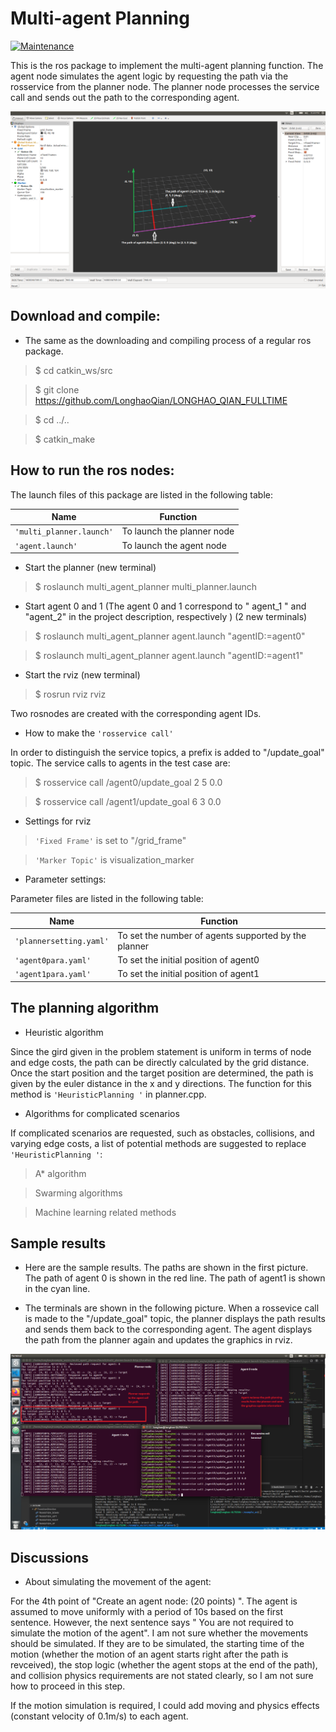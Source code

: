 # Multi-agent Planning

[![Maintenance](https://img.shields.io/badge/Maintained%3F-yes-green.svg)](https://GitHub.com/Naereen/StrapDown.js/graphs/commit-activity) 

This is the ros package to implement the multi-agent planning function. The agent node simulates the agent logic by requesting the path via the rosservice from the planner node. The planner node processes the service call and sends out the path to the corresponding agent. 

<img src="images/rvizplot.png">

## Download and compile:

- The same as the downloading and compiling process of a regular ros package.

> $ cd catkin_ws/src

> $ git clone https://github.com/LonghaoQian/LONGHAO_QIAN_FULLTIME

> $ cd ../..

> $ catkin_make

## How to run the ros nodes:

The launch files of this package are listed in the following table:

|        Name    | Function                       |
|----------------|-------------------------------|
|`'multi_planner.launch'` | To launch the planner node           |
|`'agent.launch'`          |To launch the agent node          |

- Start the planner (new terminal)

> $ roslaunch multi_agent_planner multi_planner.launch 

- Start agent 0 and 1 (The agent 0 and 1 correspond to " agent_1 " and "agent_2" in the project description, respectively ) (2 new terminals)

> $ roslaunch multi_agent_planner agent.launch "agentID:=agent0"

> $ roslaunch multi_agent_planner agent.launch "agentID:=agent1"

- Start the rviz (new terminal)

> $ rosrun rviz rviz

Two rosnodes are created with the corresponding agent IDs. 

- How to make the `'rosservice call'`

In order to distinguish the service topics, a prefix is added to "/update_goal" topic. The service calls to agents in the test case are:

> $ rosservice call /agent0/update_goal 2 5 0.0

> $ rosservice call /agent1/update_goal 6 3 0.0

- Settings for rviz

> `'Fixed Frame'` is set to "/grid_frame"

> `'Marker Topic'` is visualization_marker

- Parameter settings:

Parameter files are listed in the following table:

|        Name    | Function                       |
|----------------|-------------------------------|
|`'plannersetting.yaml'` | To set the number of agents supported by the planner           |
|`'agent0para.yaml'`          |To set the initial position of agent0          |
|`'agent1para.yaml'`          |To set the initial position of agent1          |

## The planning algorithm

- Heuristic algorithm

Since the gird given in the problem statement is uniform in terms of node and edge costs, the path can be directly calculated by the grid distance. Once the start position and the target position are determined, the path is given by the euler distance in the x and y directions. The function for this method is `'HeuristicPlanning '` in planner.cpp. 

- Algorithms for complicated scenarios

If complicated scenarios are requested, such as obstacles, collisions, and varying edge costs, a list of potential methods are suggested to replace `'HeuristicPlanning '`:

> A* algorithm

> Swarming algorithms

> Machine learning related methods

## Sample results

- Here are the sample results. The paths are shown in the first picture. The path of agent 0 is shown in the red line. The path of agent1 is shown in the cyan line. 

- The terminals are shown in the following picture. When a rossevice call is made to the "/update_goal" topic, the planner displays the path results and sends them back to the corresponding agent. The agent displays the path from the planner again and updates the graphics in rviz. 

<img src="images/Terminals.png">

## Discussions

- About simulating the movement of the agent:

For the 4th point of "Create an agent node: (20 points) ". The agent is assumed to move uniformly with a period of 10s based on the first sentence. However, the next sentence says " You are not required to simulate the motion of the agent". I am not sure whether the movements should be simulated. If they are to be simulated, the starting time of the motion (whether the motion of an agent starts right after the path is revceived), the stop logic (whether the agent stops at the end of the path), and collision physics requirements are not stated clearly, so I am not sure how to proceed in this step.

If the motion simulation is required, I could add moving and physics effects (constant velocity of 0.1m/s) to each agent. 


